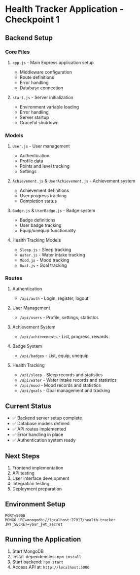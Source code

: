# Health Tracker Application - Checkpoint 1

## Backend Setup

### Core Files
1. `app.js` - Main Express application setup
   - Middleware configuration
   - Route definitions
   - Error handling
   - Database connection

2. `start.js` - Server initialization
   - Environment variable loading
   - Error handling
   - Server startup
   - Graceful shutdown

### Models
1. `User.js` - User management
   - Authentication
   - Profile data
   - Points and level tracking
   - Settings

2. `Achievement.js` & `UserAchievement.js` - Achievement system
   - Achievement definitions
   - User progress tracking
   - Completion status

3. `Badge.js` & `UserBadge.js` - Badge system
   - Badge definitions
   - User badge tracking
   - Equip/unequip functionality

4. Health Tracking Models
   - `Sleep.js` - Sleep tracking
   - `Water.js` - Water intake tracking
   - `Mood.js` - Mood tracking
   - `Goal.js` - Goal tracking

### Routes
1. Authentication
   - `/api/auth` - Login, register, logout

2. User Management
   - `/api/users` - Profile, settings, statistics

3. Achievement System
   - `/api/achievements` - List, progress, rewards

4. Badge System
   - `/api/badges` - List, equip, unequip

5. Health Tracking
   - `/api/sleep` - Sleep records and statistics
   - `/api/water` - Water intake records and statistics
   - `/api/mood` - Mood records and statistics
   - `/api/goals` - Goal management and tracking

## Current Status
- ✅ Backend server setup complete
- ✅ Database models defined
- ✅ API routes implemented
- ✅ Error handling in place
- ✅ Authentication system ready

## Next Steps
1. Frontend implementation
2. API testing
3. User interface development
4. Integration testing
5. Deployment preparation

## Environment Setup
```env
PORT=5000
MONGO_URI=mongodb://localhost:27017/health-tracker
JWT_SECRET=your_jwt_secret
```

## Running the Application
1. Start MongoDB
2. Install dependencies: `npm install`
3. Start backend: `npm start`
4. Access API at: `http://localhost:5000` 